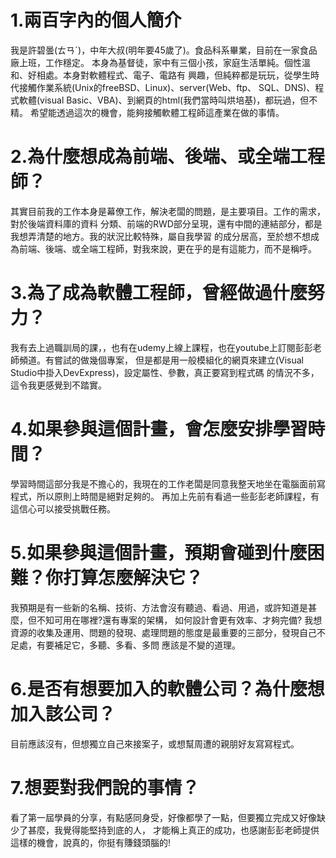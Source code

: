 <!DOCTYPE html>
<html>
<head>
<meta charset="UTF-8" />

</head>
<body>
  <div id="introduction">
    <H1>1.兩百字內的個人簡介</H1>
    <div>
      我是許碧曇(ㄊㄢˊ)，中年大叔(明年要45歲了)。食品科系畢業，目前在一家食品廠上班，工作穩定。
      本身為基督徒，家中有三個小孩，家庭生活單純。個性溫和、好相處。本身對軟體程式、電子、電路有
      興趣，但純粹都是玩玩，從學生時代接觸作業系統(Unix的freeBSD、Linux)、server(Web、ftp、
      SQL、DNS)、程式軟體(visual Basic、VBA)、到網頁的html(我們當時叫烘培基)，都玩過，但不精。
      希望能透過這次的機會，能夠接觸軟體工程師這產業在做的事情。
   </div>
  <div id="kind">
    <H1>2.為什麼想成為前端、後端、或全端工程師？</H1>
     <div>
     其實目前我的工作本身是幕僚工作，解決老闆的問題，是主要項目。工作的需求，對於後端資料庫的資料
     分類、前端的RWD部分呈現，還有中間的連結部分，都是我想弄清楚的地方。我的狀況比較特殊，屬自我學習
     的成分居高，至於想不想成為前端、後端、或全端工程師，對我來說，更在乎的是有這能力，而不是稱呼。
   </div>
  </div>
    <div id="before">
   <H1>3.為了成為軟體工程師，曾經做過什麼努力？</H1>
   <div>
   我有去上過職訓局的課，，也有在udemy上線上課程，也在youtube上訂閱彭彭老師頻道。有嘗試的做幾個專案，
   但是都是用一般模組化的網頁來建立(Visual Studio中掛入DevExpress)，設定屬性、參數，真正要寫到程式碼
   的情況不多，這令我更感覺到不踏實。
   </div>
  </div>
    <div id="how_time">
  <H1>4.如果參與這個計畫，會怎麼安排學習時間？</H1>
    </div>
   <div>
  學習時間這部分我是不擔心的，我現在的工作老闆是同意我整天地坐在電腦面前寫程式，所以原則上時間是絕對足夠的。
  再加上先前有看過一些彭彭老師課程，有這信心可以接受挑戰任務。 
   </div>
    <div id="how_to_do">
  <H1>5.如果參與這個計畫，預期會碰到什麼困難？你打算怎麼解決它？</H1>
   <div>
   我預期是有一些新的名稱、技術、方法會沒有聽過、看過、用過，或許知道是甚麼，但不知可用在哪裡?還有專案的架構，
   如何設計會更有效率、才夠完備?
   我想資源的收集及運用、問題的發現、處理問題的態度是最重要的三部分，發現自己不足處，有要補足它，多聽、多看、多問
   應該是不變的道理。
   </div>
  </div>
    <div id="join">
      <H1>6.是否有想要加入的軟體公司？為什麼想加入該公司？</H1>
   <div>
   目前應該沒有，但想獨立自己來接案子，或想幫周遭的親朋好友寫寫程式。
   </div> 
  </div>
    <div id="other_to_say">
      <H1>7.想要對我們說的事情？</H1>
      看了第一屆學員的分享，有點感同身受，好像都學了一點，但要獨立完成又好像缺少了甚麼，我覺得能堅持到底的人，
      才能稱上真正的成功，也感謝彭彭老師提供這樣的機會，說真的，你挺有賺錢頭腦的!
  </div>
</body>
</html>  

